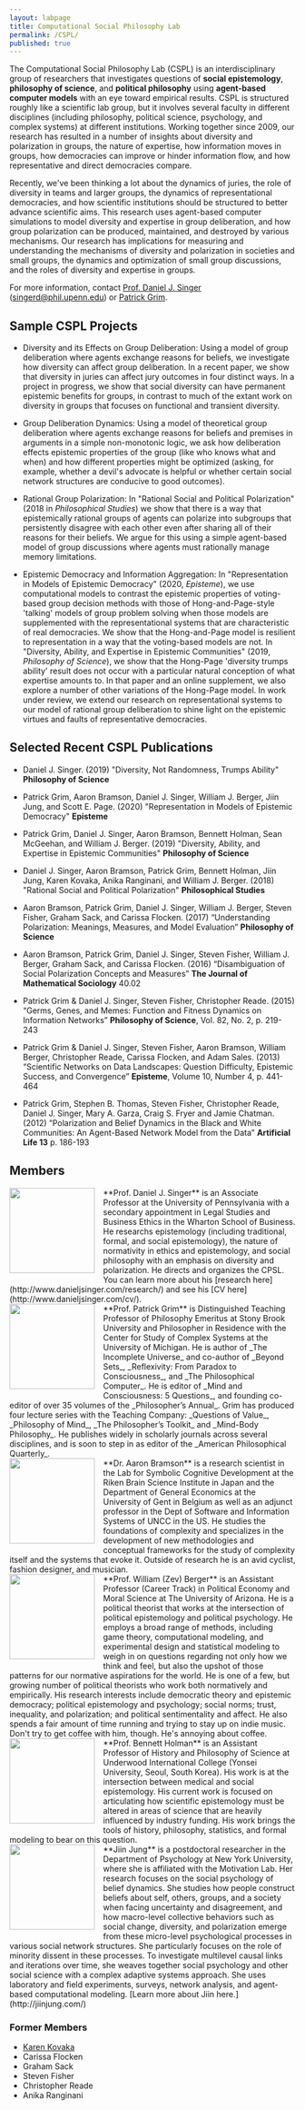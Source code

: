 ```yaml
---
layout: labpage
title: Computational Social Philosophy Lab
permalink: /CSPL/
published: true
---
```


The Computational Social Philosophy Lab (CSPL) is an interdisciplinary group of researchers that investigates questions of **social epistemology**, **philosophy of science**, and **political philosophy** using **agent-based computer models** with an eye toward empirical results. CSPL is structured roughly like a scientific lab group, but it involves several faculty in different disciplines (including philosophy, political science, psychology, and complex systems) at different institutions. Working together since 2009, our research has resulted in a number of insights about diversity and polarization in groups, the nature of expertise, how information moves in groups, how democracies can improve or hinder information flow, and how representative and direct democracies compare.

Recently, we've been thinking a lot about the dynamics of juries, the role of diversity in teams and larger groups, the dynamics of representational democracies, and how scientific institutions should be structured to better advance scientific aims. This research uses agent-based computer simulations to model diversity and expertise in group deliberation, and how group polarization can be produced, maintained, and destroyed by various mechanisms. Our research has implications for measuring and understanding the mechanisms of diversity and polarization in societies and small groups, the dynamics and optimization of small group discussions, and the roles of diversity and expertise in groups. 

For more information, contact [Prof. Daniel J. Singer](http://www.danieljsinger.com) ([singerd@phil.upenn.edu](mailto:singerd@phil.upenn.edu)) or [Patrick Grim](http://www.pgrim.org/).


## Sample CSPL Projects

- Diversity and its Effects on Group Deliberation: Using a model of group deliberation where agents exchange reasons for beliefs, we investigate how diversity can affect group deliberation. In a recent paper, we show that diversity in juries can affect jury outcomes in four distinct ways. In a project in progress, we show that social diversity can have permanent epistemic benefits for groups, in contrast to much of the extant work on diversity in groups that focuses on functional and transient diversity.

- Group Deliberation Dynamics: Using a model of theoretical group deliberation where agents exchange reasons for beliefs and premises in arguments in a simple non-monotonic logic, we ask how  deliberation effects epistemic properties of the group (like who knows what and when) and how different properties might be optimized (asking, for example, whether a devil's advocate is helpful or whether certain social network structures are conducive to good outcomes).

- Rational Group Polarization: In "Rational Social and Political Polarization" (2018 in _Philosophical Studies_) we show that there is a way that epistemically rational groups of agents can polarize into subgroups that persistently disagree with each other even after sharing all of their reasons for their beliefs.  We argue for this using a simple agent-based model of group discussions where agents must rationally manage memory limitations.

- Epistemic Democracy and Information Aggregation: In "Representation in Models of Epistemic Democracy" (2020, _Episteme_), we use computational models to contrast the epistemic properties of voting-based group decision methods with those of Hong-and-Page-style 'talking' models of group problem solving when those models are supplemented with the representational systems that are characteristic of real democracies.  We show that the Hong-and-Page model is resilient to representation in a way that the voting-based models are not.  In "Diversity, Ability, and Expertise in Epistemic Communities" (2019, _Philosophy of Science_), we show that the Hong-Page 'diversity trumps ability' result does not occur with a particular natural conception of what expertise amounts to.  In that paper and an online supplement, we also explore a number of other variations of the Hong-Page model. In work under review, we extend our research on representational systems to our model of rational group deliberation to shine light on the epistemic virtues and faults of representative democracies.


## Selected Recent CSPL Publications

- Daniel J. Singer. (2019) "Diversity, Not Randomness, Trumps Ability" **Philosophy of Science**

- Patrick Grim, Aaron Bramson, Daniel J. Singer, William J. Berger, Jiin Jung, and Scott E. Page. (2020) "Representation in Models of Epistemic Democracy" **Episteme**

- Patrick Grim, Daniel J. Singer, Aaron Bramson, Bennett Holman, Sean McGeehan, and William J. Berger. (2019) "Diversity, Ability, and Expertise in Epistemic Communities" **Philosophy of Science**

- Daniel J. Singer, Aaron Bramson, Patrick Grim, Bennett Holman, Jiin Jung, Karen Kovaka, Anika Ranginani, and William J. Berger. (2018) "Rational Social and Political Polarization" **Philosophical Studies**

- Aaron Bramson, Patrick Grim, Daniel J. Singer, William J. Berger, Steven Fisher, Graham
Sack, and Carissa Flocken. (2017) “Understanding Polarization: Meanings, Measures,
and Model Evaluation” **Philosophy of Science**

- Aaron Bramson, Patrick Grim, Daniel J. Singer, Steven Fisher, William J. Berger, Graham
Sack, and Carissa Flocken. (2016) “Disambiguation of Social Polarization Concepts
and Measures” **The Journal of Mathematical Sociology** 40.02

- Patrick Grim & Daniel J. Singer, Steven Fisher, Christopher Reade. (2015) “Germs, Genes, and Memes: Function and Fitness Dynamics on Information Networks” **Philosophy of Science**, Vol. 82, No. 2, p. 219-243

- Patrick Grim & Daniel J. Singer, Steven Fisher, Aaron Bramson, William Berger, Christopher
Reade, Carissa Flocken, and Adam Sales. (2013) “Scientific Networks on Data Landscapes:
Question Difficulty, Epistemic Success, and Convergence” **Episteme**, Volume 10, Number 4, p. 441-464

- Patrick Grim, Stephen B. Thomas, Steven Fisher, Christopher Reade, Daniel J. Singer, Mary A. Garza, Craig S. Fryer and Jamie Chatman. (2012) “Polarization and Belief Dynamics in the Black and White Communities: An Agent-Based Network Model from the Data” **Artificial Life 13** p. 186-193



## Members

<img src="http://www.danieljsinger.com/images/mephoto.png" style="width: 150px; float: left; margin: 0px 15px 15px 0px;" />
**Prof. Daniel J. Singer** is an Associate Professor at the University of Pennsylvania with a secondary appointment in Legal Studies and Business Ethics in the Wharton School of Business. He researchs epistemology (including traditional, formal, and social epistemology), the nature of normativity in ethics and epistemology, and social philosophy with an emphasis on diversity and polarization. He directs and organizes the CPSL. You can learn more about his [research here](http://www.danieljsinger.com/research/) and see his [CV here](http://www.danieljsinger.com/cv/).


<br style="clear:both" />


<img src="http://www.danieljsinger.com/images/Grim.jpg" style="width: 150px; float: left; margin: 0px 15px 15px 0px;" />
**Prof. Patrick Grim** is Distinguished Teaching Professor of Philosophy Emeritus at Stony Brook University and Philosopher in Residence with the Center for Study of Complex Systems at the University of Michigan. He is author of _The Incomplete Universe_ and co-author of _Beyond Sets_, _Reflexivity: From Paradox to Consciousness_, and _The Philosophical Computer_.  He is editor of _Mind and Consciousness: 5 Questions_, and founding co-editor of over 35 volumes of the _Philosopher’s Annual_. Grim has produced four lecture series with the Teaching Company: _Questions of Value_, _Philosophy of Mind_, _The Philosopher’s Toolkit_ and _Mind-Body Philosophy_.  He publishes widely in scholarly journals across several disciplines, and is soon to step in as editor of the _American Philosophical Quarterly_. 


<br style="clear:both" />


<img src="http://www.danieljsinger.com/images/Aaron.jpg" style="width: 150px; float: left; margin: 0px 15px 15px 0px;" />
**Dr. Aaron Bramson** is a research scientist in the Lab for Symbolic Cognitive Development at the Riken Brain Science Institute in Japan and the Department of General Economics at the University of Gent in Belgium as well as an adjunct professor in the Dept of Software and Information Systems of UNCC in the US. He studies the foundations of complexity and specializes in the development of new methodologies and conceptual frameworks for the study of complexity itself and the systems that evoke it. Outside of research he is an avid cyclist, fashion designer, and musician. 


<br style="clear:both" />


<img src="http://www.danieljsinger.com/images/Zev.jpg" style="width: 150px; float: left; margin: 0px 15px 15px 0px;" />
**Prof. William (Zev) Berger** is an Assistant Professor (Career Track) in Political Economy and Moral Science at The University of Arizona. He is a political theorist that works at the intersection of political epistemology and political psychology. He employs a broad range of methods, including game theory, computational modeling, and experimental design and statistical modeling to weigh in on questions regarding not only how we think and feel, but also the upshot of those patterns for our normative aspirations for the world. He is one of a few, but growing number of political theorists who work both normatively and empirically. His research interests include democratic theory and epistemic democracy; political epistemology and psychology; social norms; trust, inequality, and polarization; and political sentimentality and affect. He also spends a fair amount of time running and trying to stay up on indie music. Don't try to get coffee with him, though. He's annoying about coffee.


<br style="clear:both" />


<img src="http://www.danieljsinger.com/images/Bennett.jpg" style="width: 150px; float: left; margin: 0px 15px 15px 0px;" />
**Prof. Bennett Holman** is an Assistant Professor of History and Philosophy of Science at Underwood International College (Yonsei University, Seoul, South Korea).  His work is at the intersection between medical and social epistemology.  His current work is focused on articulating how scientific epistemology must be altered in areas of science that are heavily influenced by industry funding.  His work brings the tools of history, philosophy, statistics, and formal modeling to bear on this question.


<br style="clear:both" />


<img src="http://www.danieljsinger.com/images/Jiin.jpg" style="width: 150px; float: left; margin: 0px 15px 15px 0px;" />
**Jiin Jung** is a postdoctoral researcher in the Department of Psychology at New York University, where she is affiliated with the Motivation Lab. Her research focuses on the social psychology of belief dynamics. She studies how people construct beliefs about self, others, groups, and a society when facing uncertainty and disagreement, and how macro-level collective behaviors such as social change, diversity, and polarization emerge from these micro-level psychological processes in various social network structures. She particularly focuses on the role of minority dissent in these processes. To investigate multilevel causal links and iterations over time, she weaves together social psychology and other social science with a complex adaptive systems approach. She uses laboratory and field experiments, surveys, network analysis, and agent-based computational modeling. [Learn more about Jiin here.](http://jiinjung.com/)


<br style="clear:both" />





### Former Members
* [Karen Kovaka](http://karenkovaka.com/)
* Carissa Flocken
* Graham Sack
* Steven Fisher
* Christopher Reade
* Anika Ranginani
